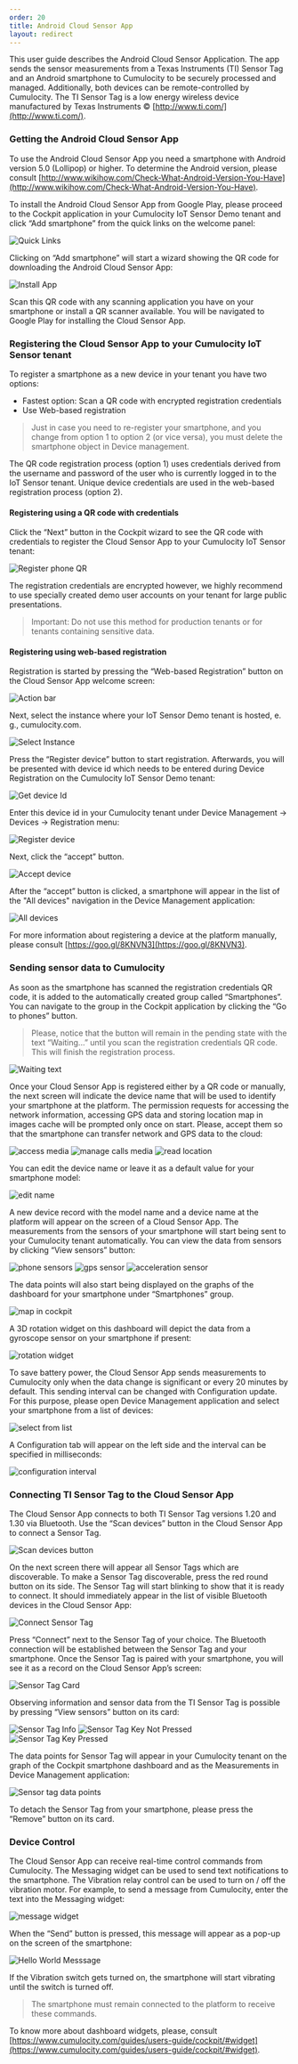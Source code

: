 ```yaml
---
order: 20
title: Android Cloud Sensor App
layout: redirect
---
```



This user guide describes the Android Cloud Sensor Application. The app sends the sensor measurements from a Texas Instruments (TI) Sensor Tag and an Android smartphone to Cumulocity to be securely processed and managed. Additionally, both devices can be remote-controlled by Cumulocity. The TI Sensor Tag is a low energy wireless device manufactured by Texas Instruments © [http://www.ti.com/](http://www.ti.com/).

### Getting the Android Cloud Sensor App

To use the Android Cloud Sensor App you need a smartphone with Android version 5.0 (Lollipop) or higher. To determine the Android version, please consult [http://www.wikihow.com/Check-What-Android-Version-You-Have](http://www.wikihow.com/Check-What-Android-Version-You-Have).

To install the Android Cloud Sensor App from Google Play, please proceed to the Cockpit application in your Cumulocity IoT Sensor Demo tenant and click “Add smartphone” from the quick links on the welcome panel:

![Quick Links](/guides/images/users-guide/quicklinks.png)

Clicking on “Add smartphone” will start a wizard showing the QR code for downloading the Android Cloud Sensor App:

![Install App](/guides/images/users-guide/installapp.png)

Scan this QR code with any scanning application you have on your smartphone or install a QR scanner available. You will be navigated to Google Play for installing the Cloud Sensor App.

### Registering the Cloud Sensor App to your Cumulocity IoT Sensor tenant

To register a smartphone as a new device in your tenant you have two options:

- Fastest option: Scan a QR code with encrypted registration credentials
- Use Web-based registration

> Just in case you need to re-register your smartphone, and you change from option 1 to option 2 (or vice versa), you must delete the smartphone object in Device management.

The QR code registration process (option 1) uses credentials derived from the username and password of the user who is currently logged in to the IoT Sensor tenant. Unique device credentials are used in the web-based registration process (option 2).

#### Registering using a QR code with credentials

Click the “Next” button in the Cockpit wizard to see the QR code with credentials to register the Cloud Sensor App to your Cumulocity IoT Sensor tenant:

![Register phone QR](/guides/images/users-guide/registerphonenew.png)

The registration credentials are encrypted however, we highly recommend to use specially created demo user accounts on your tenant for large public presentations.

> Important: Do not use this method for production tenants or for tenants containing sensitive data.

#### Registering using web-based registration

Registration is started by pressing the “Web-based Registration” button on the Cloud Sensor App welcome screen:

![Action bar](/guides/images/users-guide/webbased.png)

Next, select the instance where your IoT Sensor Demo tenant is hosted, e. g., cumulocity.com.

![Select Instance](/guides/images/users-guide/selectinstancenew.png)

Press the “Register device” button to start registration. Afterwards, you will be presented with device id which needs to be entered during Device Registration on the Cumulocity IoT Sensor Demo tenant:

![Get device Id](/guides/images/users-guide/getdeviceidnew.png)

Enter this device id in your Cumulocity tenant under Device Management -> Devices -> Registration menu:

![Register device](/guides/images/users-guide/registerdeviceid.png)

Next, click the “accept” button.

![Accept device](/guides/images/users-guide/acceptdevice.png)

After the “accept” button is clicked, a smartphone will appear in the list of the "All devices" navigation in the Device Management application:

![All devices](/guides/images/users-guide/alldevices.png)

For more information about registering a device at the platform manually, please consult [https://goo.gl/8KNVN3](https://goo.gl/8KNVN3).

### Sending sensor data to Cumulocity

As soon as the smartphone has scanned the registration credentials QR code, it is added to the automatically created group called “Smartphones”. You can navigate to the group in the Cockpit application by clicking the “Go to phones” button. 

> Please, notice that the button will remain in the pending state with the text “Waiting...” until you scan the registration credentials QR code. This will finish the registration process.

![Waiting text](/guides/images/users-guide/registerphonenew.png)

Once your Cloud Sensor App is registered either by a QR code or manually, the next screen will indicate the device name that will be used to identify your smartphone at the platform. The permission requests for accessing the network information, accessing GPS data and storing location map in images cache will be prompted only once on start. Please, accept them so that the smartphone can transfer network and GPS data to the cloud:

![access media](/guides/images/users-guide/accessmedia.png)
![manage calls media](/guides/images/users-guide/managecalls.png)
![read location](/guides/images/users-guide/readlocation.png)

You can edit the device name or leave it as a default value for your smartphone model:

![edit name](/guides/images/users-guide/editname.png)

A new device record with the model name and a device name at the platform will appear on the screen of a Cloud Sensor App. The measurements from the sensors of your smartphone will start being sent to your Cumulocity tenant automatically. You can view the data from sensors by clicking “View sensors” button:

![phone sensors](/guides/images/users-guide/phonesensors.png)
![gps sensor](/guides/images/users-guide/gpssensor.png)
![acceleration sensor](/guides/images/users-guide/accelerationsensor.png)

The data points will also start being displayed on the graphs of the dashboard for your smartphone under “Smartphones” group.

![map in cockpit](/guides/images/users-guide/mapincockpit.png)

A 3D rotation widget on this dashboard will depict the data from a gyroscope sensor on your smartphone if present:

![rotation widget](/guides/images/users-guide/rotationwidget.png)

To save battery power, the Cloud Sensor App sends measurements to Cumulocity only when the data change is significant or every 20 minutes by default. This sending interval can be changed with Configuration update. For this purpose, please open Device Management application and select your smartphone from a list of devices:

![select from list](/guides/images/users-guide/selectfromlist.png)

A Configuration tab will appear on the left side and the interval can be specified in milliseconds:

![configuration interval](/guides/images/users-guide/configurationinterval.png)

### Connecting TI Sensor Tag to the Cloud Sensor App

The Cloud Sensor App connects to both TI Sensor Tag versions 1.20 and 1.30 via Bluetooth. Use the “Scan devices” button in the Cloud Sensor App to connect a Sensor Tag.

![Scan devices button](/guides/images/users-guide/scandevicesbutton.png)

On the next screen there will appear all Sensor Tags which are discoverable. To make a Sensor Tag discoverable, press the red round button on its side. The Sensor Tag will start blinking to show that it is ready to connect. It should immediately appear in the list of visible Bluetooth devices in the Cloud Sensor App:

![Connect Sensor Tag](/guides/images/users-guide/bluetoothscreen.png)

Press “Connect” next to the Sensor Tag of your choice. The Bluetooth connection will be established between the Sensor Tag and your smartphone. Once the Sensor Tag is paired with your smartphone, you will see it as a record on the Cloud Sensor App’s screen:

![Sensor Tag Card](/guides/images/users-guide/ticard.png)

Observing information and sensor data from the TI Sensor Tag is possible by pressing “View sensors” button on its card:

![Sensor Tag Info](/guides/images/users-guide/sensortaginfo.png)
![Sensor Tag Key Not Pressed](/guides/images/users-guide/tikeynopressed.png)
![Sensor Tag Key Pressed](/guides/images/users-guide/tikeypressed.png)

The data points for Sensor Tag will appear in your Cumulocity tenant on the graph of the Cockpit smartphone dashboard and as the Measurements in Device Management application:

![Sensor tag data points](/guides/images/users-guide/sensortagdatapoints.png)

To detach the Sensor Tag from your smartphone, please press the “Remove” button on its card.

### Device Control

The Cloud Sensor App can receive real-time control commands from Cumulocity. The Messaging widget can be used to send text notifications to the smartphone. The Vibration relay control can be used to turn on / off the vibration motor. For example, to send a message from Cumulocity, enter the text into the Messaging widget:

![message widget](/guides/images/users-guide/messagewidget.png)

When the “Send” button is pressed, this message will appear as a pop-up on the screen of the smartphone:

![Hello World Messsage](/guides/images/users-guide/helloworldnew.png)

If the Vibration switch gets turned on, the smartphone will start vibrating until the switch is turned off.

> The smartphone must remain connected to the platform to receive these commands. 

To know more about dashboard widgets, please, consult
[https://www.cumulocity.com/guides/users-guide/cockpit/#widget](https://www.cumulocity.com/guides/users-guide/cockpit/#widget).
